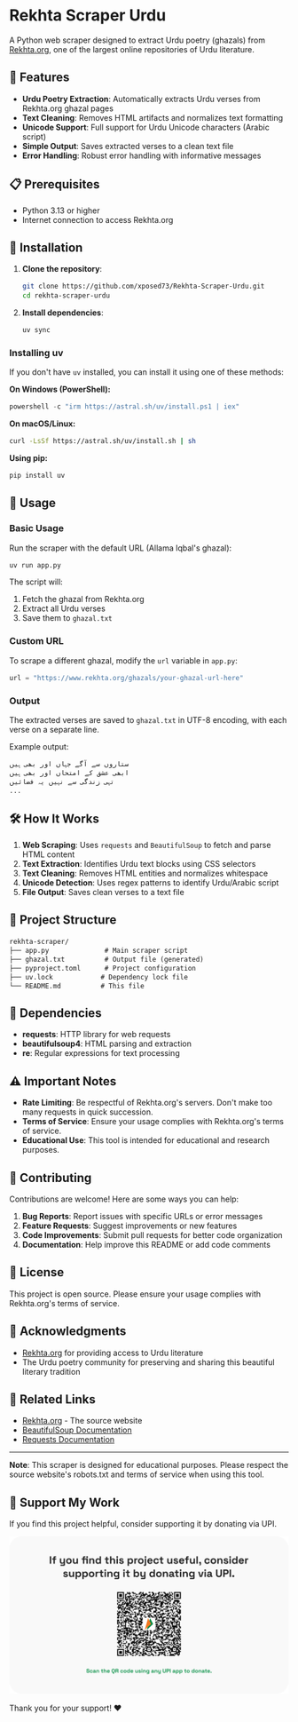 # Rekhta Scraper Urdu

A Python web scraper designed to extract Urdu poetry (ghazals) from [Rekhta.org](https://www.rekhta.org), one of the largest online repositories of Urdu literature.

## 🌟 Features

- **Urdu Poetry Extraction**: Automatically extracts Urdu verses from Rekhta.org ghazal pages
- **Text Cleaning**: Removes HTML artifacts and normalizes text formatting
- **Unicode Support**: Full support for Urdu Unicode characters (Arabic script)
- **Simple Output**: Saves extracted verses to a clean text file
- **Error Handling**: Robust error handling with informative messages

## 📋 Prerequisites

- Python 3.13 or higher
- Internet connection to access Rekhta.org

## 🚀 Installation

1. **Clone the repository**:
   ```bash
   git clone https://github.com/xposed73/Rekhta-Scraper-Urdu.git
   cd rekhta-scraper-urdu
   ```

2. **Install dependencies**:
   ```bash
   uv sync
   ```

### Installing uv

If you don't have `uv` installed, you can install it using one of these methods:

**On Windows (PowerShell):**
```powershell
powershell -c "irm https://astral.sh/uv/install.ps1 | iex"
```

**On macOS/Linux:**
```bash
curl -LsSf https://astral.sh/uv/install.sh | sh
```

**Using pip:**
```bash
pip install uv
```


## 📖 Usage

### Basic Usage

Run the scraper with the default URL (Allama Iqbal's ghazal):

```bash
uv run app.py
```

The script will:
1. Fetch the ghazal from Rekhta.org
2. Extract all Urdu verses
3. Save them to `ghazal.txt`

### Custom URL

To scrape a different ghazal, modify the `url` variable in `app.py`:

```python
url = "https://www.rekhta.org/ghazals/your-ghazal-url-here"
```

### Output

The extracted verses are saved to `ghazal.txt` in UTF-8 encoding, with each verse on a separate line.

Example output:
```
ستاروں سے آگے جہاں اور بھی ہیں
ابھی عشق کے امتحاں اور بھی ہیں
تہی زندگی سے نہیں یہ فضائیں
...
```

## 🛠️ How It Works

1. **Web Scraping**: Uses `requests` and `BeautifulSoup` to fetch and parse HTML content
2. **Text Extraction**: Identifies Urdu text blocks using CSS selectors
3. **Text Cleaning**: Removes HTML entities and normalizes whitespace
4. **Unicode Detection**: Uses regex patterns to identify Urdu/Arabic script
5. **File Output**: Saves clean verses to a text file

## 📁 Project Structure

```
rekhta-scraper/
├── app.py              # Main scraper script
├── ghazal.txt          # Output file (generated)
├── pyproject.toml      # Project configuration
├── uv.lock            # Dependency lock file
└── README.md          # This file
```

## 🔧 Dependencies

- **requests**: HTTP library for web requests
- **beautifulsoup4**: HTML parsing and extraction
- **re**: Regular expressions for text processing

## ⚠️ Important Notes

- **Rate Limiting**: Be respectful of Rekhta.org's servers. Don't make too many requests in quick succession.
- **Terms of Service**: Ensure your usage complies with Rekhta.org's terms of service.
- **Educational Use**: This tool is intended for educational and research purposes.

## 🤝 Contributing

Contributions are welcome! Here are some ways you can help:

1. **Bug Reports**: Report issues with specific URLs or error messages
2. **Feature Requests**: Suggest improvements or new features
3. **Code Improvements**: Submit pull requests for better code organization
4. **Documentation**: Help improve this README or add code comments

## 📝 License

This project is open source. Please ensure your usage complies with Rekhta.org's terms of service.

## 🙏 Acknowledgments

- [Rekhta.org](https://www.rekhta.org) for providing access to Urdu literature
- The Urdu poetry community for preserving and sharing this beautiful literary tradition

## 🔗 Related Links

- [Rekhta.org](https://www.rekhta.org) - The source website
- [BeautifulSoup Documentation](https://www.crummy.com/software/BeautifulSoup/)
- [Requests Documentation](https://requests.readthedocs.io/)

---

**Note**: This scraper is designed for educational purposes. Please respect the source website's robots.txt and terms of service when using this tool.

## 🙏 Support My Work

If you find this project helpful, consider supporting it by donating via UPI.

![Donate via UPI](https://raw.githubusercontent.com/xposed73/YTDL-python/main/upi-donation.png)

Thank you for your support! ❤️

